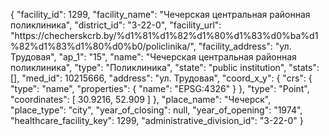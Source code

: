 {
    "facility_id": 1299,
    "facility_name": "Чечерская центральная районная поликлиника",
    "district_id": "3-22-0",
    "facility_url": "https:\/\/checherskcrb.by\/%d1%81%d1%82%d1%80%d1%83%d0%ba%d1%82%d1%83%d1%80%d0%b0\/policlinika\/",
    "facility_address": "ул. Трудовая",
    "ap_1": "15",
    "name": "Чечерская центральная районная поликлиника",
    "type": "Поликлиника",
    "state": "public institution",
    "stats": [],
    "med_id": 10215666,
    "address": "ул. Трудовая",
    "coord_x_y": {
        "crs": {
            "type": "name",
            "properties": {
                "name": "EPSG:4326"
            }
        },
        "type": "Point",
        "coordinates": [
            30.9216,
            52.909
        ]
    },
    "place_name": "Чечерск",
    "place_type": "city",
    "year_of_closing": null,
    "year_of_opening": "1974",
    "healthcare_facility_key": 1299,
    "administrative_division_id": "3-22-0"
}